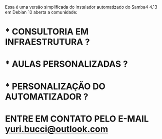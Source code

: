 
Essa é uma versão simplificada do instalador automatizado do Samba4 4.13 em Debian 10 aberta a comunidade:

# 
#                                                                                       
#                       * CONSULTORIA EM INFRAESTRUTURA ?                               
#                                                                                       
#                       * AULAS PERSONALIZADAS ?                                        
#                                                                                       
#                       * PERSONALIZAÇÃO DO AUTOMATIZADOR ?                             
#                                                                                       
#                ENTRE EM CONTATO PELO E-MAIL yuri.bucci@outlook.com                    
#                                                                                       
# 
